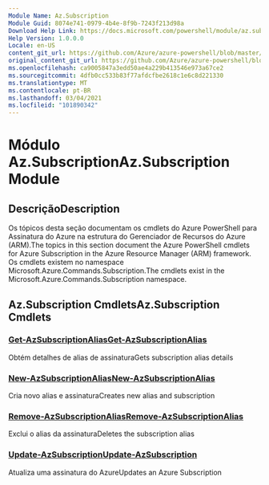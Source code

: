 ```yaml
---
Module Name: Az.Subscription
Module Guid: 8074e741-0979-4b4e-8f9b-7243f213d98a
Download Help Link: https://docs.microsoft.com/powershell/module/az.subscription
Help Version: 1.0.0.0
Locale: en-US
content_git_url: https://github.com/Azure/azure-powershell/blob/master/src/Subscription/Subscription/help/Az.Subscription.md
original_content_git_url: https://github.com/Azure/azure-powershell/blob/master/src/Subscription/Subscription/help/Az.Subscription.md
ms.openlocfilehash: ca9005847a3edd50ae4a229b413546e973a67ce2
ms.sourcegitcommit: 4dfb0cc533b83f77afdcfbe2618c1e6c8d221330
ms.translationtype: MT
ms.contentlocale: pt-BR
ms.lasthandoff: 03/04/2021
ms.locfileid: "101890342"
---
```

# <span data-ttu-id="3b76c-101">Módulo Az.Subscription</span><span class="sxs-lookup"><span data-stu-id="3b76c-101">Az.Subscription Module</span></span>
## <span data-ttu-id="3b76c-102">Descrição</span><span class="sxs-lookup"><span data-stu-id="3b76c-102">Description</span></span>
<span data-ttu-id="3b76c-103">Os tópicos desta seção documentam os cmdlets do Azure PowerShell para Assinatura do Azure na estrutura do Gerenciador de Recursos do Azure (ARM).</span><span class="sxs-lookup"><span data-stu-id="3b76c-103">The topics in this section document the Azure PowerShell cmdlets for Azure Subscription in the Azure Resource Manager (ARM) framework.</span></span> <span data-ttu-id="3b76c-104">Os cmdlets existem no namespace Microsoft.Azure.Commands.Subscription.</span><span class="sxs-lookup"><span data-stu-id="3b76c-104">The cmdlets exist in the Microsoft.Azure.Commands.Subscription namespace.</span></span>

## <span data-ttu-id="3b76c-105">Az.Subscription Cmdlets</span><span class="sxs-lookup"><span data-stu-id="3b76c-105">Az.Subscription Cmdlets</span></span>
### [<span data-ttu-id="3b76c-106">Get-AzSubscriptionAlias</span><span class="sxs-lookup"><span data-stu-id="3b76c-106">Get-AzSubscriptionAlias</span></span>](Get-AzSubscriptionAlias.md)
<span data-ttu-id="3b76c-107">Obtém detalhes de alias de assinatura</span><span class="sxs-lookup"><span data-stu-id="3b76c-107">Gets subscription alias details</span></span>

### [<span data-ttu-id="3b76c-108">New-AzSubscriptionAlias</span><span class="sxs-lookup"><span data-stu-id="3b76c-108">New-AzSubscriptionAlias</span></span>](New-AzSubscriptionAlias.md)
<span data-ttu-id="3b76c-109">Cria novo alias e assinatura</span><span class="sxs-lookup"><span data-stu-id="3b76c-109">Creates new alias and subscription</span></span>

### [<span data-ttu-id="3b76c-110">Remove-AzSubscriptionAlias</span><span class="sxs-lookup"><span data-stu-id="3b76c-110">Remove-AzSubscriptionAlias</span></span>](Remove-AzSubscriptionAlias.md)
<span data-ttu-id="3b76c-111">Exclui o alias da assinatura</span><span class="sxs-lookup"><span data-stu-id="3b76c-111">Deletes the subscription alias</span></span>

### [<span data-ttu-id="3b76c-112">Update-AzSubscription</span><span class="sxs-lookup"><span data-stu-id="3b76c-112">Update-AzSubscription</span></span>](Update-AzSubscription.md)
<span data-ttu-id="3b76c-113">Atualiza uma assinatura do Azure</span><span class="sxs-lookup"><span data-stu-id="3b76c-113">Updates an Azure Subscription</span></span>

